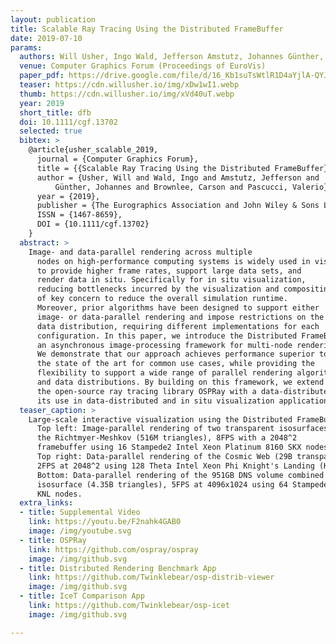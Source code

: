 ```yaml
---
layout: publication
title: Scalable Ray Tracing Using the Distributed FrameBuffer
date: 2019-07-10
params:
  authors: Will Usher, Ingo Wald, Jefferson Amstutz, Johannes Günther, Carson Brownlee, and Valerio Pascucci
  venue: Computer Graphics Forum (Proceedings of EuroVis)
  paper_pdf: https://drive.google.com/file/d/16_Kb1suTsWtlR1D4aYjlA-QYJ1fSkHp7/view?usp=sharing
  teaser: https://cdn.willusher.io/img/xDw1wI1.webp
  thumb: https://cdn.willusher.io/img/xVd40uT.webp
  year: 2019
  short_title: dfb
  doi: 10.1111/cgf.13702
  selected: true
  bibtex: >
    @article{usher_scalable_2019,
      journal = {Computer Graphics Forum},
      title = {{Scalable Ray Tracing Using the Distributed FrameBuffer}},
      author = {Usher, Will and Wald, Ingo and Amstutz, Jefferson and
          Günther, Johannes and Brownlee, Carson and Pascucci, Valerio},
      year = {2019},
      publisher = {The Eurographics Association and John Wiley & Sons Ltd.},
      ISSN = {1467-8659},
      DOI = {10.1111/cgf.13702}
    }
  abstract: >
    Image- and data-parallel rendering across multiple
      nodes on high-performance computing systems is widely used in visualization
      to provide higher frame rates, support large data sets, and
      render data in situ. Specifically for in situ visualization,
      reducing bottlenecks incurred by the visualization and compositing is
      of key concern to reduce the overall simulation runtime.
      Moreover, prior algorithms have been designed to support either
      image- or data-parallel rendering and impose restrictions on the
      data distribution, requiring different implementations for each
      configuration. In this paper, we introduce the Distributed FrameBuffer,
      an asynchronous image-processing framework for multi-node rendering.
      We demonstrate that our approach achieves performance superior to
      the state of the art for common use cases, while providing the
      flexibility to support a wide range of parallel rendering algorithms
      and data distributions. By building on this framework, we extend
      the open-source ray tracing library OSPRay with a data-distributed API, enabling
      its use in data-distributed and in situ visualization applications.
  teaser_caption: >
    Large-scale interactive visualization using the Distributed FrameBuffer.
      Top left: Image-parallel rendering of two transparent isosurfaces from
      the Richtmyer-Meshkov (516M triangles), 8FPS with a 2048^2
      framebuffer using 16 Stampede2 Intel Xeon Platinum 8160 SKX nodes.
      Top right: Data-parallel rendering of the Cosmic Web (29B transparent spheres),
      2FPS at 2048^2 using 128 Theta Intel Xeon Phi Knight's Landing (KNL) nodes.
      Bottom: Data-parallel rendering of the 951GB DNS volume combined with a transparent
      isosurface (4.35B triangles), 5FPS at 4096x1024 using 64 Stampede2 Intel Xeon Phi
      KNL nodes.
  extra_links:
  - title: Supplemental Video
    link: https://youtu.be/F2nahk4GAB0
    image: /img/youtube.svg
  - title: OSPRay
    link: https://github.com/ospray/ospray
    image: /img/github.svg
  - title: Distributed Rendering Benchmark App
    link: https://github.com/Twinklebear/osp-distrib-viewer
    image: /img/github.svg
  - title: IceT Comparison App
    link: https://github.com/Twinklebear/osp-icet
    image: /img/github.svg

---
```

